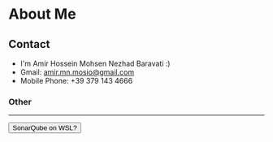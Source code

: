 # About Me

## Contact
 - I'm Amir Hossein Mohsen Nezhad Baravati :)
 - Gmail: amir.mn.mosio@gmail.com
 - Mobile Phone: +39 379 143 4666


### Other
---

<a href="/guids/SonarQube_on_WSL.md" target="_blank"><button>SonarQube on WSL?</button></a>


